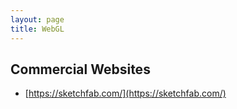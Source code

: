 ```yaml
---
layout: page
title: WebGL
---
```


## Commercial  Websites

- [https://sketchfab.com/](https://sketchfab.com/)